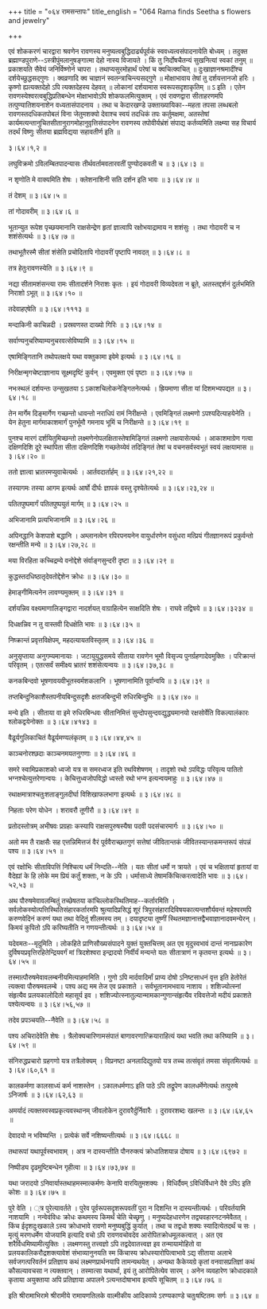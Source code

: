 +++
title = "०६४ रामसन्तापः"
title_english = "064 Rama finds Seetha s flowers and jewelry"

+++



  

  

  
एवं शोककरणं चारद्वारा श्रवणेन रावणस्य मनुष्यत्वबुद्धिदार्ढ्यपूर्वकं
स्ववध्यत्वसंपादनायेति बोध्यम् । तदुक्त
ब्रह्माण्डपुराणे--ऽस्त्रीपुंमलानुषङ्गात्मा देहो नास्य विजायते । किं तु
निर्दोषचैतन्यं सुखनित्यां स्वकां तनुम्  ॥  प्रकाशयति सैवेयं
जनिर्विष्णोर्न चापरा । तथाप्यसुरमोहार्थं परेषां च क्वचित्क्वचित्  ॥ 
दुःखाज्ञानश्रमादींश्च दर्शयेच्छुद्धसद्गुणः । क्वव्रणादि क्व चाज्ञानं
स्वतन्त्राचिन्त्यसद्गुणे  ॥  मोक्षाभावाय तेषां तु दर्शयत्तानजो हरिः ।
कृष्णो ह्यत्यक्तदेहो ऽपि त्यक्तदेहस्य देहवत्  ॥  लोकानां दर्शयामास
स्वरूपसदृशाकृतिम्  ॥ ऽ इति । एतेन रावणस्येश्वरत्वबुद्धिप्रतिबन्धेन
मोक्षाभावोऽपि शोकफलमित्युक्तम् । एवं रावणद्वारा सीताहरणमपि
तत्पुण्यातिशयनाशेन वध्यतासंपादनाय । तथा च केदारखण्डे उक्ताख्यायिका--महता
तपसा लब्धबलो रावणस्तदधिकतपोबलं विना जेतुमशक्यो देवाश्च स्वयं तदधिकं तपः
कर्तुमक्षमा, अतस्तेषां कार्यमत्यन्तानुचितसीतानुरागमोहानुवृत्तिसंपादनेन
रावणस्य तपोवीर्यभ्रंशं संपाद्य कर्तव्यमिति लक्ष्म्या सह विचार्य तदर्थं
विष्णुः सीतया ब्रह्मविद्यया सहावतीर्ण इति  ॥   

३।६४।१,२  ॥   

लघुविक्रमो ऽविलम्बितपादन्यासः तीर्थवर्तामवतारवतीं पुण्योदकवती च  ॥ 
३।६४।३  ॥   

  

न शृणोति मे वाक्यमिति शेषः । क्लेशनाशिनी सति दर्शन इति भावः  ॥  ३।६४।४
 ॥   

  

तं देशम्  ॥  ३।६४।५  ॥   

  

तां गोदावरीम्  ॥  ३।६४।६  ॥   

  

भूतान्युत रूपेश पृच्छयमानानि राक्षसेन्द्रेण हृतां ज्ञात्वापि
रक्षोभयाद्रामाय न शशंसुः । तथा गोदावरी च न शशंसेत्यर्थः  ॥  ३।६४।७  ॥   

  

तथाभूतैरस्मै सीतां शंसेति प्रचोदितापि गोदावरीं पृष्टापि नावदत्  ॥  ३।६४।८
 ॥   

  

तत्र हेतुःरावणस्येति  ॥  ३।६४।९  ॥   

  

नद्या सीतामशंसन्त्या रामः सीतादर्शने निराशः कृतः । इयं गोदावरी
विव्यदेवता न ब्रूते, अतस्तद्दर्शनं दुर्लभमिति निराशो ऽभूत्  ॥  ३।६४।१०
 ॥   

  

तदेवाहएषेति  ॥  ३।६४।१११३  ॥   

  

मन्दाकिनी काचिन्नदी । प्रस्रवणस्त दाख्यो गिरिः  ॥  ३।६४।१४  ॥   

  

सर्वाण्यनुचरिष्याम्यनुचरवत्सेविष्यामि  ॥  ३।६४।१५  ॥   

  

एषामिङ्गितानि तथोपलक्षये यथा वक्तुकामा इवेमे इत्यर्थः  ॥  ३।६४।१६  ॥   

  

निरीक्षन्मृगचेष्टाज्ञानाय सूक्ष्मदृष्टिं कुर्वन् । एवमुक्ता एवं पृष्टाः
 ॥  ३।६४।१७  ॥   

  

नभःस्थलं दर्शयन्तः उन्सुखतया ऽ ऽकाशचिलोकनेङ्गितनेत्यर्थः । ह्रियमाणा
सीता यां दिशमभ्यपद्यत  ॥  ३।६४।१८  ॥   

  

तेन मार्गेम दिङ्मार्गेण गच्छन्तो धावन्तो नराधिपं रामं निरीक्षन्ते ।
एवमिङ्गितं लक्ष्मणो ऽपश्यदित्याहयेनेति । येन हेतुना मार्गमाकाशमार्गं
पुनर्भूमौ गमनाय भूमिं च निरीक्षन्ते  ॥  ३।६४।१९  ॥   

  

पुनश्च मारगं दर्शयितुमिच्छन्तो लक्ष्मणेनोपलक्षितास्तेषामिङ्गितं लक्ष्मणो
लक्षयासेत्यर्थः । आकाशमाग्रेण गत्वा दक्षिणदिशि दूरे स्थापिता सीता
दक्षिणदिशि गच्छतेय्येवं तदिङ्गितं तेषां च वचनसर्वस्वभूतं स्वयं लक्षयामास
 ॥  ३।६४।२०  ॥   

  

ततो ज्ञात्वा भ्रातरमप्युवाचेत्यर्थः । आर्तवदार्तार्हम्  ॥  ३।६४।२१,२२
 ॥   

  

तस्यागमः तस्या आगम इत्यर्थः आर्षो दीर्घः ज्ञापकं वस्तु दृश्येतेत्यर्थः
 ॥  ३।६४।२३,२४  ॥   

  

पतितपुष्पमार्गं पतितपुष्पयुतं मार्गम्  ॥  ३।६४।२५  ॥   

  

अभिजानामि प्रत्यभिजानामि  ॥  ३।६४।२६  ॥   

  

अपिनद्धानि केशपाशे बद्धानि । अम्लानत्वेन रपिरपनयनेन वायुर्धारणेन वसुंधरा
मत्प्रियं गीतज्ञानरूपं प्रकुर्वन्तो रक्षन्तीति मन्ये  ॥  ३।६४।२७,२८  ॥   

  

मया विरहिता कच्चिद्रम्ये वनोद्देशे संर्वाङ्गसुन्दरी दृष्टा  ॥  ३।६४।२९
 ॥   

  

कुद्धस्तदधिष्ठातृदेवतोद्देशेन क्रोधः  ॥  ३।६४।३०  ॥   

  

हेमाङ्गीमित्यनेन लावण्यमुक्तम्  ॥  ३।६४।३१  ॥   

  

दर्शयन्निव वक्ष्यमाणालिङ्गद्वारा नादर्शयत् वाग्राहित्येन साक्षदिति शेषः
। राघवे तद्विषये  ॥  ३।६४।३२३४  ॥   

  

दिधक्षन्निव न तु वास्तवी दिधक्षेति भावः  ॥  ३।६४।३५  ॥   

  

निष्क्रान्तं प्रवृत्तविक्षेपम्, महदत्यायतविस्तृतम्  ॥  ३।६४।३६  ॥   

  

अनुसृप्ताया अनुगम्यमानायाः । जटायुयुद्धसमये सीताया रावणेन भूमौ विसृज्य
पुनर्ग्रहणादेवमुक्तिः । परिक्रान्तं परिवृतम् । एतत्सर्वं समीक्ष्य
भ्रातरं शशंसेत्यन्वयः  ॥  ३।६४।३७,३८  ॥   

  

कनकबिन्दवो भूषणावयवीभूतस्वर्मशकलानि । भूषणानामिति पूर्वान्वयि  ॥  ३।६४।३९
 ॥   

  

तप्तबिन्दुनिकाशैस्तपनीयबिन्दुसदृशैः क्षतजबिन्दुभी रुधिरबिन्दुभिः  ॥ 
३।६४।४०  ॥   

  

मन्ये इति । सीताया वा इमे रुधिरबिन्धवः सीतानिमित्तं
सुन्दोपसुन्दवद्युद्ध्यमानयो रक्षसोर्वेति विकल्पालंकारः श्लोकद्वयेनोक्तः
 ॥  ३।६४।४१४३  ॥   

  

वैढूर्यगुलिकाचितं वैढूर्यमण्यलंकृतम्  ॥  ३।६४।४४,४५  ॥   

  

काञ्चनोरश्छदाः काञ्चनमयतनुगणाः  ॥  ३।६४।४६  ॥   

  

समरे स्वामिप्रकाशको ध्वजो यत्र स समरध्वज इति रथविशेषणम् । तादृशो रथो
ऽपविद्धः परिवृत्य पातितो भग्नश्चेत्युत्तरेणान्वयः । केचित्तुध्वजोपविद्धो
ध्वस्तो रथो भग्न इत्यन्वयमाहुः  ॥  ३।६४।४७  ॥   

  

रथाक्षमात्राश्चतुःशताङ्गुलदीर्घा विशिखाफलभागा इत्यर्थः  ॥  ३।६४।४८  ॥   

  

निहताः परेण योधेन । शरावरौ तूणीरौ  ॥  ३।६४।४९  ॥   

  

प्रतोदस्तोत्रम् अभीषवः प्रग्रहाः कस्यापि राक्षसपुरुषस्यैषा पदवी
पदसंचारमार्गः  ॥  ३।६४।५०  ॥   

  

अतो मम तै राक्षसैः सह एत्तन्निमित्तजं वैरं पूर्ववैराच्छतगुणं सत्तेषां
जीवितान्तकं जीवितस्यान्तकमन्तरूपं संपन्नं पश्य  ॥  ३।६४।५१  ॥   

  

एवं रक्षोभिः सीताविपत्तिं निश्चित्य धर्मं निन्दति--नेति । यतः सीतां
धर्मो न त्रायते । एवं च भक्षितायां हृतायां वा वैदेह्यां के हि लोके मम
प्रियं कर्तुं शक्ताः, न के ऽपि । धर्मासाध्ये तेषामकिंचित्करत्वादेति भावः
 ॥  ३।६४।५२,५३  ॥   

  

अथ पौरुषमेवावलम्बितुं तच्छेषतया कांचिल्लोकस्थितिमाह--कर्तारमिति ।
सर्वलोकस्योत्पत्तिस्थितिसंहारकर्तारमपि श्रुत्यादिप्रसिद्धं शूरं
त्रिपुरसंहारादिविषयकात्यन्तशौर्यवन्तं महेश्वरमपि करुणवेदिनं करुणं यथा
तथा वेदितुं शीलमस्य तम् । दयादृष्ट्या तूष्णीं
स्थितमज्ञानात्तद्वैभवाज्ञानादवमन्येरन् । किमयं कुपितो ऽपि करिष्यतीति न
गणयन्तीत्यर्थः  ॥  ३।६४।५४  ॥   

  

यदेवमतः--मृदुमिति । लोकहिते प्राणिसौख्यसंपादने युक्तं युक्तचित्तम् अत एव
मृदुस्वभावं दान्तं नानाप्रकारेण दुर्विषयप्रवृत्तिरहितेन्द्रियवर्गं मां
त्रिदशेश्वरा इन्द्रादयो निर्वीर्यं मन्यन्ते यतः सीतात्राणं न कृतवन्त
इत्यर्थः  ॥  ३।६४।५५  ॥   

  

तस्मात्पौरुषमेवावलम्बनीयमित्याहमामिति । गुणो ऽपि मार्दवादिर्मां प्राप्य
दोषो ऽनिष्टसाधनं वृत्त इति हेतोरेतं त्यक्त्वा पौरुषमवलम्बे । पश्य अद्य
मम तेज एव प्रकाशते । सर्वभूतानामभवाय नाशाय । शशिज्योत्स्नां संहृत्यैव
प्रलयकालोदितो महासूर्य इव । शशिज्योत्स्नातुल्यान्मामकान्गुणान्संहृत्यैव
रविवत्तेजो मदीयं प्रकाशते पश्येत्यन्वयः  ॥  ३।६४।५६,५७  ॥   

  

तदेव प्रपञ्चयति--नैवेति  ॥  ३।६४।५८  ॥   

  

पश्य अचिरादेवेति शेषः । त्रैलोक्यचारिणामसंपातं बाणावरणात्क्रियाराहित्यं
यथा भवति तथा करिष्यामि  ॥  ३।६४।५९  ॥   

  

संनिरुद्धप्रचारो ग्रहगणो यत्र तत्रैलोक्यम् । विप्रनष्टा अनलादिद्युतयो
यत्र तच्च तत्संवृतं तमसा संवृतमित्यर्थः  ॥  ३।६४।६०,६१  ॥   

  

कालकर्मणा कालसाध्यं कर्म नाशस्तेन । ऽकालधर्मणाऽ इति पाठे ऽपि तद्रूपेण
कालधर्मेणेत्यर्थः तत्पुरुषे ऽनिजार्षः  ॥  ३।६४।६२,६३  ॥   

  

अमर्यादं त्यक्तस्वस्वप्रकृत्यवस्थानम् जीवलोकेन दुरावरैर्दुर्निवारैः ।
दुरावरशब्दः खलन्तः  ॥  ३।६४।६४,६५  ॥   

  

देवादयो न भविष्यन्ति । प्रत्येकं सर्वे नशिष्यन्तीत्यर्थः  ॥  ३।६४।६६६८
 ॥   

  

तथारूपां यथापूर्वस्वभावाम् । अत्र न दास्यन्तीति पौनरुक्त्यं
क्रोधातिशयान्न दोषाय  ॥  ३।६४।६९७२  ॥   

  

निष्पीड्य दृढमुष्टिबन्धेन गृहीत्वा  ॥  ३।६४।७३,७४  ॥   

  

यथा जरादयो ऽनिवार्यास्तथाहमस्मात्कर्मणः केनापि वारयितुमशक्यः ।
विधिर्दैवम् ऽविधिर्विधाने दैवे ऽपिऽ इति कोशः  ॥  ३।६४।७५  ॥   

  

पुरे वेति । ्त्र पुरेत्यावर्तते । पुरेव पूर्वरूपसदृशरूपवतीं पुरा न
दिशन्ति न दास्यन्तीत्यर्थः । परिवर्तयामि नाशयामि । नन्वेवंविधः क्रोधः
कथमस्य किमर्थं चेति चेच्छृणु । मनुष्यदेहधारणेन तद्व्यवहारनटनमेवैतत् ।
किंच ईदृशदुःखकाले ऽस्य क्रोधाभावे रावणो मनुष्यबुद्धिं कुर्यात् । तथा च
तद्वधो शक्यः स्यादित्येतदर्थं च सः । मृत्युं मरणधर्मेण योजयामि इत्यादि
वचो ऽपि रावणवचोवदेव आरोपितक्रोधमूलकत्वात् । अत एव
शरैर्विधमिष्यामीत्युक्तिः । लक्ष्मणस्तु तत्त्वज्ञो ऽपि तद्वदेवातत्त्वज्ञ
इव तन्मायामोहितो वा प्रलयकालिकरौद्रशक्त्यावेशं संभाव्यानुनयति स्म
किंचास्य क्रोधस्यारोपित्वाभावे ऽद्य सीताया अलाभे सर्वजगत्परिवर्तनं
प्रतिज्ञाय कथं लक्ष्मणप्रार्थनयापि तामन्यथयेत् । अन्यथा कैकेय्यग्रे
कृतां वनवासप्रतिज्ञां कथं कौसल्यावचसा न त्यक्तवान् । तस्मात्सा यथार्था,
इयं तु आरोपितेत्येव सारम् । अनेन व्यवहारेण क्रोधादकाले कृताया अयुक्ताया
अपि प्रतिज्ञाया अपालने ऽत्यन्तदोषाभाव इत्यपि सूचितम्  ॥  ३।६४।७६  ॥   

  

इति श्रीरामाभिरामे श्रीरामीये रामायणतिलके वाल्मीकीय आदिकाव्ये
ऽरण्यकाण्डे चतुःषष्टितमः सर्गः  ॥  ३।६४  ॥   

  


